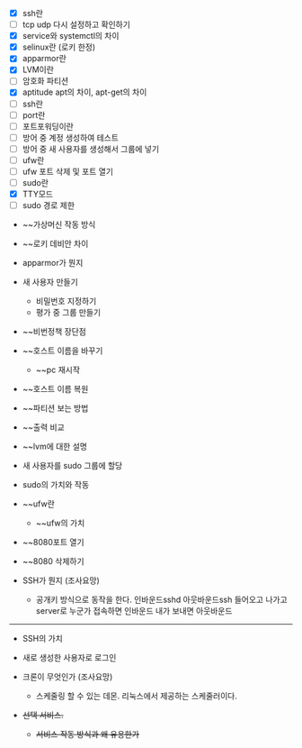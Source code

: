 - [x] ssh란
- [ ] tcp udp 다시 설정하고 확인하기
- [x] service와 systemctl의 차이
- [x] selinux란 (로키 한정)
- [x] apparmor란
- [x] LVM이란
- [ ] 암호화 파티션
- [x] aptitude apt의 차이, apt-get의 차이
- [ ] ssh란
- [ ] port란
- [ ] 포트포워딩이란
- [ ] 방어 중 계정 생성하여 테스트
- [ ] 방어 중 새 사용자를 생성해서 그룹에 넣기
- [ ] ufw란
- [ ] ufw 포트 삭제 및 포트 열기
- [ ] sudo란
- [x] TTY모드
- [ ] sudo 경로 제한

+ ~~가상머신 작동 방식
+ ~~로키 데비안 차이
+ apparmor가 뭔지
+ 새 사용자 만들기
	+ 비밀번호 지정하기
	+ 평가 중 그룹 만들기
+ ~~비번정책 장단점

+ ~~호스트 이름을 바꾸기
	+ ~~pc 재시작
+ ~~호스트 이름 복원
+ ~~파티션 보는 방법
+ ~~출력 비교

+ ~~lvm에 대한 설명

+ 새 사용자를 sudo 그룹에 할당
+ sudo의 가치와 작동

+ ~~ufw란
	+ ~~ufw의 가치
+ ~~8080포트 열기
+ ~~8080 삭제하기

+ SSH가 뭔지 (조사요망)
	+ 공개키 방식으로 동작을 한다.
		인바운드sshd 아웃바운드ssh
			들어오고 나가고
		server로 누군가 접속하면 인바운드
		내가 보내면 아웃바운드
***
+ SSH의 가치
+ 새로 생성한 사용자로 로그인

+ 크론이 무엇인가 (조사요망)
	+ 스케줄링 할 수 있는 데몬.
	  리눅스에서 제공하는 스케줄러이다.
+ ~~선택 서비스.~~
	+ ~~서비스 작동 방식과 왜 유용한가~~

